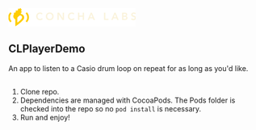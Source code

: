 ![MacDown logo](https://github.com/scottquintana/CLPlayerDemo/blob/main/ConchaLabsPlayerDemo/Images/clheader.png)
## CLPlayerDemo
An app to listen to a Casio drum loop on repeat for as long as you'd like.
##
1. Clone repo.
2. Dependencies are managed with CocoaPods. The Pods folder is checked into the repo so no `pod install` is necessary.
3. Run and enjoy!
